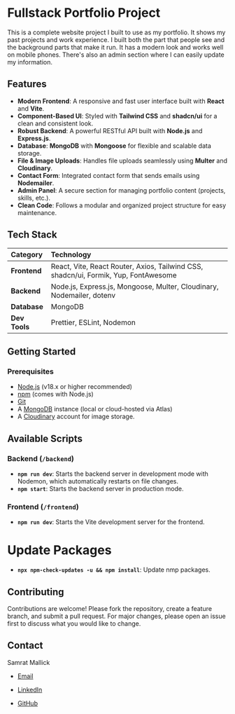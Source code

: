 # Fullstack Portfolio Project

This is a complete website project I built to use as my portfolio. It shows my past projects and work experience. I built both the part that people see and the background parts that make it run. It has a modern look and works well on mobile phones. There's also an admin section where I can easily update my information.

## Features

- **Modern Frontend**: A responsive and fast user interface built with **React** and **Vite**.
- **Component-Based UI**: Styled with **Tailwind CSS** and **shadcn/ui** for a clean and consistent look.
- **Robust Backend**: A powerful RESTful API built with **Node.js** and **Express.js**.
- **Database**: **MongoDB** with **Mongoose** for flexible and scalable data storage.
- **File & Image Uploads**: Handles file uploads seamlessly using **Multer** and **Cloudinary**.
- **Contact Form**: Integrated contact form that sends emails using **Nodemailer**.
- **Admin Panel**: A secure section for managing portfolio content (projects, skills, etc.).
- **Clean Code**: Follows a modular and organized project structure for easy maintenance.

## Tech Stack

| Category      | Technology                                                                                             |
| :------------ | :----------------------------------------------------------------------------------------------------- |
| **Frontend**  | React, Vite, React Router, Axios, Tailwind CSS, shadcn/ui, Formik, Yup, FontAwesome                     |
| **Backend**   | Node.js, Express.js, Mongoose, Multer, Cloudinary, Nodemailer, dotenv                                  |
| **Database**  | MongoDB                                                                                                |
| **Dev Tools** | Prettier, ESLint, Nodemon                                                                              |

## Getting Started

### Prerequisites

- [Node.js](https://nodejs.org/) (v18.x or higher recommended)
- [npm](https://www.npmjs.com/) (comes with Node.js)
- [Git](https://git-scm.com/)
- A [MongoDB](https://www.mongodb.com/try/download/community) instance (local or cloud-hosted via Atlas)
- A [Cloudinary](https://cloudinary.com/) account for image storage.

## Available Scripts

### Backend (`/backend`)

-   **`npm run dev`**: Starts the backend server in development mode with Nodemon, which automatically restarts on file changes.
-   **`npm start`**: Starts the backend server in production mode.

### Frontend (`/frontend`)

-   **`npm run dev`**: Starts the Vite development server for the frontend.

# Update Packages
-  **`npx npm-check-updates -u && npm install`**:  Update nmp packages.

## Contributing

Contributions are welcome! Please fork the repository, create a feature branch, and submit a pull request. For major changes, please open an issue first to discuss what you would like to change.

## Contact

Samrat Mallick 

- [Email](mailto:your-samratmallick832@gmail.com)

- [LinkedIn](https://www.linkedin.com/in/samrat-mallick01/)

- [GitHub](https://github.com/coderSamrat)